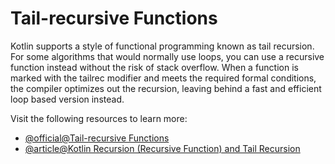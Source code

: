 # Tail-recursive Functions

Kotlin supports a style of functional programming known as tail recursion. For some algorithms that would normally use loops, you can use a recursive function instead without the risk of stack overflow. When a function is marked with the tailrec modifier and meets the required formal conditions, the compiler optimizes out the recursion, leaving behind a fast and efficient loop based version instead.

Visit the following resources to learn more:

- [@official@Tail-recursive Functions](https://kotlinlang.org/docs/functions.html#tail-recursive-functions)
- [@article@Kotlin Recursion (Recursive Function) and Tail Recursion](https://www.programiz.com/kotlin-programming/recursion)